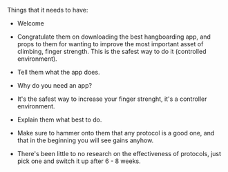 Things that it needs to have:

- Welcome
- Congratulate them on downloading the best hangboarding app, 
  and props to them for wanting to improve the most important asset of climbing, 
  finger strength. This is the safest way to do it (controlled environment).
- Tell them what the app does.
- Why do you need an app?

- It's the safest way to increase your finger strenght, it's a controller environment.
- Explain them what best to do.
- Make sure to hammer onto them that any protocol is a good one, and that in the beginning 
  you will see gains anyhow.
- There's been little to no research on the effectiveness of protocols, just pick one and switch it up after 
  6 - 8 weeks.
